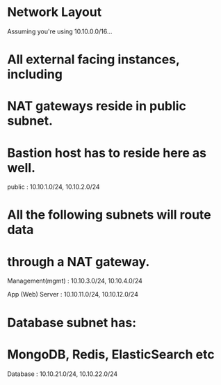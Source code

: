 Network Layout
==============

Assuming you're using 10.10.0.0/16...

# All external facing instances, including
# NAT gateways reside in public subnet.
# Bastion host has to reside here as well.
public     : 10.10.1.0/24, 10.10.2.0/24

# All the following subnets will route data
# through a NAT gateway.

Management(mgmt) : 10.10.3.0/24, 10.10.4.0/24

App (Web) Server : 10.10.11.0/24, 10.10.12.0/24

# Database subnet has:
#    MongoDB, Redis, ElasticSearch etc
Database   : 10.10.21.0/24, 10.10.22.0/24
